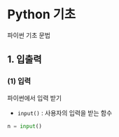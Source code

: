 # Python 기초
파이썬 기초 문법

## 1. 입출력
### (1) 입력
파이썬에서 입력 받기

- `input()` : 사용자의 입력을 받는 함수

```python
n = input()
```
